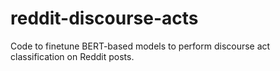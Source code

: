 # reddit-discourse-acts
Code to finetune BERT-based models to perform discourse act classification on Reddit posts.

